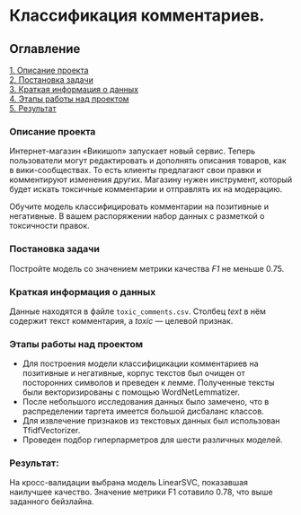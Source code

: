 # Классификация комментариев.   

## Оглавление  
[1. Описание проекта](https://github.com/FedorRU/Pet_projects/edit/main/Comments_classification/README.md#Описание-проекта)  
[2. Постановка задачи](https://github.com/FedorRU/Pet_projects/edit/main/Comments_classification/README.md#Постановка-задачи)  
[3. Краткая информация о данных](https://github.com/FedorRU/Pet_projects/edit/main/Comments_classification/README.md#Краткая-информация-о-данных)  
[4. Этапы работы над проектом](https://github.com/FedorRU/Pet_projects/edit/main/Comments_classification/README.md#Этапы-работы-над-проектом)  
[5. Результат](https://github.com/FedorRU/Pet_projects/edit/main/Comments_classification/README.md#Результат)  

### Описание проекта  
Интернет-магазин «Викишоп» запускает новый сервис. Теперь пользователи могут редактировать и дополнять описания товаров, как в вики-сообществах. То есть клиенты предлагают свои правки и комментируют изменения других. Магазину нужен инструмент, который будет искать токсичные комментарии и отправлять их на модерацию. 

Обучите модель классифицировать комментарии на позитивные и негативные. В вашем распоряжении набор данных с разметкой о токсичности правок.

### Постановка задачи
Постройте модель со значением метрики качества *F1* не меньше 0.75.   

### Краткая информация о данных

Данные находятся в файле `toxic_comments.csv`. Столбец *text* в нём содержит текст комментария, а *toxic* — целевой признак.

### Этапы работы над проектом  

- Для построения модели классифицикации комментариев на позитивные и негативные, корпус текстов был очищен от посторонних символов и преведен к лемме. Полученные тексты были векторизированы с помощью WordNetLemmatizer.
- После небольшого исследования данных было замечено, что в распределении таргета имеется большой дисбаланс классов.
- Для извлечение признаков из текстовых данных был использован TfidfVectorizer.
- Проведен подбор гиперпарметров для шести различных моделей. 

### Результат:  
На кросс-валидации выбрана модель LinearSVC, показавшая наилучшее качество. Значение метрики F1 сотавило 0.78, что выше заданного бейзлайна.
